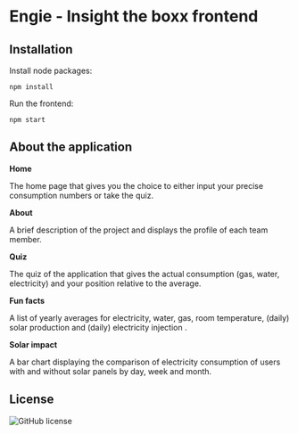# Engie - Insight the boxx frontend

## Installation
Install node packages:

``` npm install ```

Run the frontend:

``` npm start ```

## About the application

**Home**

The home page that gives you the choice to either input your precise consumption numbers or take the quiz.

**About**

A brief description of the project and displays the profile of each team member.

**Quiz**

The quiz of the application that gives the actual consumption (gas, water, electricity) and your position relative to the average.

**Fun facts**

A list of yearly averages for electricity, water, gas, room temperature, (daily) solar production and (daily) electricity injection
.

**Solar impact**

A bar chart displaying the comparison of electricity consumption of users with and without solar panels by day, week and month.

## License
![GitHub license](https://img.shields.io/badge/license-MIT-blue.svg)
